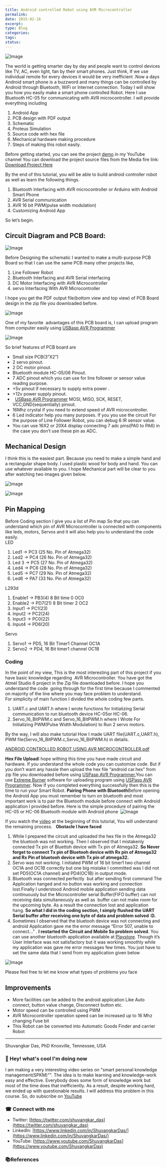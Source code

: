 ```yaml
---
title: Android controlled Robot using AVR Microcontroller
permalink: 
date: 2015-02-16
excerpt: 
type: Blog
categories: 
tags: 
status:
---
```



![Image](/assets/images/Pasted-image-20250601121933.png)

The world is getting smarter day by day and people want to control devices like TV, AC, even light, fan by their smart phones. Just think, If we use individual remote for every devices it would be very inefficient .Now a days Android smart phone is a buzzword and many things can be controlled by Android through Bluetooth, WiFi or Internet connection. Today I will show you how you easily make a smart phone controlled Robot. Here I use Bluetooth HC-05 for communicating with AVR microcontroller. I will provide everything including 

1.  Android App
2.  PCB design with PDF output
3.  Schematic
4.  Proteus Simulation
5.  Source code with hex file
6.  Mechanical hardware making procedure
7.  Steps of making this robot easily.

Before getting started, you can see the project [demo](https://youtu.be/8Jck01uqEzs) in my YouTube channel
You can download the project source files from the Media fire link: [Download Project Here](http://www.mediafire.com/download/6c83w7lr6e3w6m8)

By the end of this tutorial, you will be able to build android controller  robot as well as learn the following things. 
1.  Bluetooth Interfacing with AVR microcontroller or Arduino with Android Smart Phone
2.  AVR Serial communication
3.  AVR 16 bit PWM(pulse width modulation)
4.  Customizing Android App

So let’s begin. 

## Circuit Diagram and PCB Board:
![Image](/assets/images/Pasted-image-20250601122022.png)

Before Designing the schematic I wanted to make a multi-purpose PCB Board so that I can use the same PCB many other projects like,

1.  Line Follower Robot
2.  Bluetooth Interfacing and AVR Serial interfacing
3.  DC Motor Interfacing with AVR Microcontroller
4.  servo Interfacing With AVR Microcontroller

I hope you get the PDF output file(bottom view and top view) of PCB Board design in the zip file you downloaded before.

![Image](/assets/images/Pasted-image-20250601122051.png)

One of my favorite  advantages of this PCB board is, I can upload program from computer easily using [USBasp AVR Programmer](https://www.techshopbd.com/product-categories/avr-9675/1340/usbasp-avr-programmer-techshop-bangladesh) 


![Image](/assets/images/Program-loading_zpsd547fd63.webp)

So brief features of PCB board are

-   Small size PCB(3”X2”)
-   2 servo pinout.
-   2 DC motor pinout.
-   Bluetooth module HC-05/06 Pinout.
-   7 ADC pinout which you can use for line follower or sensor value reading purpose.
-   +5v pinout if necessary to supply extra power .
-   +12v power supply pinout.
-     [USBasp AVR Programmer](https://www.techshopbd.com/product-categories/avr-9675/1340/usbasp-avr-programmer-techshop-bangladesh) MOSI, MISO, SCK, RESET, VCC,GND(sequentially) pinout.
-   16Mhz crystal if you need to extend speed of AVR microcontroller.
-   6 Led indicator help you many purposes. If you you use the circuit For the purpose of Line Follower Robot, you can debug 6 IR sensor value. 
-   You can use 16X2 or 20X4 display connecting 7 adc pins(PA0 to PA6) in the case you don’t use these pin as ADC. 

## Mechanical Design

I think this is the easiest part. Because you need to make a simple hand and a rectangular shape body. I used plastic wood for body and hand. You can use whatever available to you. I hope Mechanical part will be clear to you after watching two images given below.

![Image](/assets/images/Pasted-image-20250601122300.png)


![Image](/assets/images/Pasted-image-20250601122325.png)


## Pin Mapping
Before Coding section I give you a list of Pin map So that you can understand which pin of AVR Microcontroller is connected with components like leds, motors, Servos and it will also help you to understand the code easily.  
LED

1.  Led1 -> PC3 (25 No. Pin of Atmega32)
2.  Led2 -> PC4 (26 No. Pin of Atmega32)
3.  Led 3 -> PC5 (27 No. Pin of Atmega32)
4.  Led4 -> PC6 (28 No. Pin of Atmega32)
5.  Led5 -> PC7 (29 No. Pin of Atmega32)
6.  Led6 -> PA7 (33 No. Pin of Atmega32)

L293d

1.  Enable1 -> PB3(4) 8 Bit time 0 OC0
2.  Enable2 -> PD7(21) 8 Bit timer 2 OC2
3.  Input1 -> PC1(23)
4.  Input2 -> PC2(24)
5.  Input3 -> PC0(22)
6.  Input4 -> PD6(20)

Servo

1.  Servo1 -> PD5, 16 Bit Timer1 Channel OC1A
2.  Servo2 -> PD4, 16 Bit timer1 channel OC1B

### Coding 
In the point of my view, This is the most interesting part of this project if you have basic knowledge regarding  AVR Microcontroller. You have got the Atmel Studio 6 project in the Zip file downloaded before. I hope you understand the code  going through for the first time because I commented on majority of the line where you may face problem to understand.  
For simplicity of main function I divided the whole coding few parts.

1.  UART.c and UART.h where I wrote functions for Initializing Serial communication to run bluetooth device HC-05or HC-06.
2.  Servo_16_BitPWM.c and Servo_16_BitPWM.h where I Wrote For Initializing PWM(Pulse Width Modulation) to Run 2 servo motors.

By the way, I will also make tutorial How I made UART file(UART.c,UART.h), PWM file(Servo_16_BitPWM.c,Servo_16_BitPWM.h) in details.

[ANDROID CONTROLLED ROBOT USING AVR MICROCONTROLLER.pdf](http://www.docstoc.com/docs/173499729/ANDROID%20CONTROLLED%20ROBOT%20USING%20AVR%20MICROCONTROLLER.pdf)

**Hex File Upload**I hope withing this time you have made circuit and hardware. If you understand the whole code you can customize code. But if you don’t want any hassle then upload the hex file “android car.hex” from zip file you downloaded before using [USPasp AVR Programmer.](https://www.techshopbd.com/product-categories/avr-9675/1340/usbasp-avr-programmer-techshop-bangladesh)You can use [Extreme Burner](http://extremeelectronics.co.in/software/BurnerAVR/Setup.exe) software for uploading program using [USPasp AVR Programmer](https://www.techshopbd.com/product-categories/avr-9675/1340/usbasp-avr-programmer-techshop-bangladesh). Now If you completed everything successfully then this is the time to run your Smart Robot. **Pairing Phone with Bluetooth**Before opening the Android App you must remember to turn on bluetooth and most important work is to pair the Bluetooth module before connect with Android application I provided before. Here is the simple procedure of pairing the HC-05 or HC-06 Bluetooth module with Android phone 
![Image](/assets/images/image001_zpsf2bf8139.webp)



If you watch the [video](http://youtu.be/8Jck01uqEzs) at the beginning of this tutorial, You will understand the remaining process.   **Obstacle I have faced**

1.  While I prepared the circuit and uploaded the hex file in the Atmega32 the bluetooh was not working. Then I observed that I mistakenly connected Tx pin of Bluettoh device with Tx pin of Atmega32. **So Never forget to connect Tx pin of Bluetooh device with Rx pin of Atmega32 and Rx Pin of bluetooh device with Tx pin of atmega32.**
2.  Servo was not working. I initiated PWM of 16 bit timer1 two channel OC1A and OC1B correctly but one big mistake I committed was I did not set PD5(OC1A channel) and PD4(OC1B) in output mode. 
3.  Bluetooth was connected perfectly  but after sending first command The Application hanged and no button was working and connection lost.Finally I understood Android mobile application sending data continuously but the Microcontroller serial Buffer(FIFO buffer) can not receiving data simultaneously as well as  buffer can not make room for the upcoming byte. As a result the connection lost and application hang. **So what I did in the coding section, I simply flushed the UART Serial buffer after receiving one byte of data and problem solved :D.**
4.  Sometimes I observed that the bluetooh device was not connecting and android Application gave me the error message “Error 507, unable to connect…” . **I restarted the Circuit and Mobile So problem solved**. You can use another bluetooth application available at [Playstore](https://play.google.com/store/apps/details?id=cz.rxd.robotBluetoothControl). Though it’s User Interface was not satisfactory but it was working smoothly while my application was gave me error messages few times. You just have to set the same data that I send from my application given below


![Image](/assets/images/App-data-Map_zpsu1nknjjm.webp)

Please feel free to let me know what types of problems you face

## Improvements 

-   More facilities can be added to the android application Like Auto connect, button value change, Disconnect button etc.
-   Motor speed can be controlled using PWM
-   AVR Microcontroller operation speed can be increased up to 16 Mhz changing Fuse bit
-   This Robot can be converted into Automatic Goods Finder and carrier Robot













---

Shuvangkar Das, PhD
Knoxville, Tennessee, USA

### 🚀 Hey! what's cool I'm doing now
I am making a very interesting video series on "smart personal knowledge management(SPKM)"". The idea is to make learning and knowledge-work easy and effective. Everybody does some form of knowledge work but most of the time does that inefficiently. As a result, despite working hard, we ended up with questionable results. I will address this problem in this course. So, do subscribe on [YouTube](https://www.youtube.com/ShuvangkarDas) 

### ☎ Connect with me
- Twitter: [https://twitter.com/shuvangkar_das](https://twitter.com/shuvangkar_das)
- LinkedIn: [https://www.linkedin.com/in/ShuvangkarDas/](https://www.linkedin.com/in/ShuvangkarDas/)
- YouTube: [https://www.youtube.com/ShuvangkarDas](https://www.youtube.com/ShuvangkarDas)

### 📚References




